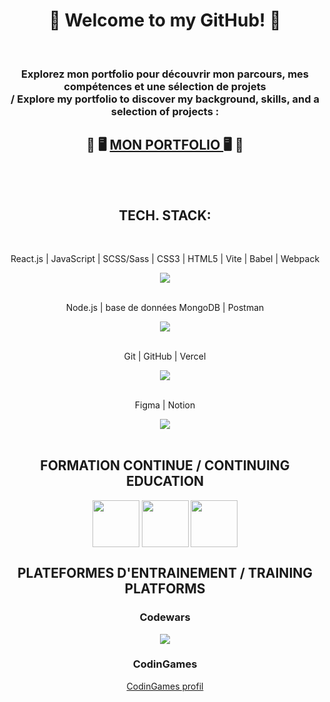 <h1 align="center"> 👋 Welcome to my GitHub! 🚀   </h1>

</br>  
  <h3 align ="center">  Explorez mon portfolio pour découvrir mon parcours, mes compétences et une sélection de projets 
         </br> / Explore my portfolio to discover my background, skills, and a selection of projects : </h3>
         
<h2 align ="center"> 💼 🖥️ <a href='https://baptfr.github.io/portfolio'>  MON PORTFOLIO </a> 🖥️ 💼  </br> </br> </br>  </h2>


<h2 align="center"> TECH. STACK: </h2>
<div align="center">
  <br href="https://skillicons.dev">
    <p> React.js | JavaScript | SCSS/Sass | CSS3 | HTML5 | Vite | Babel | Webpack </p>
    <img src="https://skillicons.dev/icons?i=react,js,sass,css,html,vite,babel,webpack" /> </br></br>
    <p> Node.js | base de données MongoDB | Postman</p>
    <img src="https://skillicons.dev/icons?i=npm,express,nodejs,mongodb,postman" /></br></br>
    <p> Git | GitHub | Vercel</p>
    <img src="https://skillicons.dev/icons?i=git,github,vercel" /></br></br>
    <p> Figma | Notion</p>
    <img src="https://skillicons.dev/icons?i=figma,notion" /></br></br>
  </a>
</div>  

<div align="center">
  <h2> FORMATION CONTINUE /  CONTINUING EDUCATION  </h2>
    <img src='https://upload.wikimedia.org/wikipedia/fr/0/0d/Logo_OpenClassrooms.png' style='width: 75px;' align="center" />
   <img src='https://upload.wikimedia.org/wikipedia/commons/thumb/9/97/Coursera-Logo_600x600.svg/2048px-Coursera-Logo_600x600.svg.png' style='width: 75px;' align="center" />
   <img src='https://res.cloudinary.com/superbuddy-tech/image/upload/dyma' style='width: 75px;' align="center" />
</div>

<div align="center">
  <h2> PLATEFORMES D'ENTRAINEMENT / TRAINING PLATFORMS </h2>
    <h3> Codewars </h3>
     <img src='https://www.codewars.com/users/BaptFr/badges/large' />
    <h3> CodinGames </h3>
   <a href='https://www.codingame.com/profile/72cf6dfbf6bfebe1c8e5da60478d82596398275' > CodinGames profil </a>
</div>

